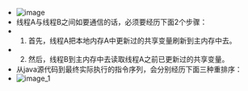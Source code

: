 - ![image](https://yupic.oss-cn-shanghai.aliyuncs.com/20210719195039.png)
- 线程A与线程B之间如要通信的话，必须要经历下面2个步骤：
- 1. 首先，线程A把本地内存A中更新过的共享变量刷新到主内存中去。
- 2. 然后，线程B到主内存中去读取线程A之前已更新过的共享变量。
- 从java源代码到最终实际执行的指令序列，会分别经历下面三种重排序：
- ![image_1](https://yupic.oss-cn-shanghai.aliyuncs.com/20210719195042.png)